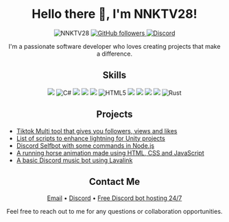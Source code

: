 <h1 align="center">Hello there 👋, I'm NNKTV28!</h1>

<p align="center">
  <img src="https://komarev.com/ghpvc/?username=NNKTV28&label=Profile%20views&color=0e75b6&style=flat" alt="NNKTV28" />
  <a href="https://github.com/NNKTV28?tab=followers">
    <img alt="GitHub followers" src="https://img.shields.io/github/followers/NNKTV28?color=0e75b6&label=Followers&logo=GitHub&logoColor=white&style=flat-square"/>
  </a>
  <a href="https://discord.gg/RQ2NB2V9av">
    <img alt="Discord" src="https://img.shields.io/discord/771586192751603456?color=0e75b6&label=Discord&logo=discord&logoColor=white&style=flat-square">
  </a>
</p>

<p align="center">I'm a passionate software developer who loves creating projects that make a difference.</p>

<h2 align="center">Skills</h2>

<p align="center">
  <img  src="https://readme-components.vercel.app/api?component=logo&fill=black&logo=C&svgfill=659b60">
  <img src="https://img.shields.io/badge/C%23-239120?style=flat-square&logo=c-sharp&logoColor=white" alt="C#" />
  <img  src="https://readme-components.vercel.app/api?component=logo&fill=black&logo=Csharp&svgfill=659b60">
  <img  src="https://readme-components.vercel.app/api?component=logo&fill=black&logo=Python&svgfill=659b60">
  <img  src="https://readme-components.vercel.app/api?component=logo&fill=black&logo=node.js&svgfill=659b60">
  <img src="https://img.shields.io/badge/HTML5-E34F26?style=flat-square&logo=html5&logoColor=white" alt="HTML5" />
  <img  src="https://readme-components.vercel.app/api?component=logo&fill=black&logo=javascript&svgfill=f6df1c">
  <img  src="https://readme-components.vercel.app/api?component=logo&fill=black&logo=html5&svgfill=f06629">
  <img  src="https://readme-components.vercel.app/api?component=logo&fill=black&logo=react&animation=spin&svgfill=15d8fe">
  <img  src="https://readme-components.vercel.app/api?component=logo&fill=black&logo=typescript&svgfill=2d79c7">
  <img src="https://img.shields.io/badge/Rust-black?style=flat-square&logo=rust&logoColor=#E57324" alt="Rust" />
  
</p>

<h2 align="center">Projects</h2>

<p align="center">
  <ul>
    <li><a href="https://github.com/NNKTV28/Tiktok-Multi-tool">Tiktok Multi tool that gives you followers, views and likes</a></li>
    <li><a href="https://github.com/NNKTV28/Unity-beautigul-light-and-shader-controllers">List of scripts to enhance lightning for Unity projects</a></li>
    <li><a href="https://github.com/NNKTV28/Discord-Sniper-">Discord Selfbot with some commands in Node.js</a></li>
    <li><a href="https://github.com/NNKTV28/Horse-animation">A running horse animation made using HTML, CSS and JavaScript</a></li>
    <li><a href="https://github.com/NNKTV28/Discord-Music-bot.git">A basic Discord music bot using Lavalink</a></li>
  </ul>
</p>


<h2 align="center">Contact Me</h2>

<p align="center">
  <a href="mailto:NNKtv28@proton.me">Email</a> &bull;
  <a href="https://discord.gg/9fQymyuF4c">Discord</a> &bull;
  <a href="https://discord.gg/jJjn5tegTA">Free Discord bot hosting 24/7</a>
</p>

<p align="center">Feel free to reach out to me for any questions or collaboration opportunities.</p
